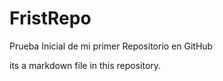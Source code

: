 # FristRepo
Prueba Inicial de mi primer Repositorio en GitHub

its a markdown file in this repository.
